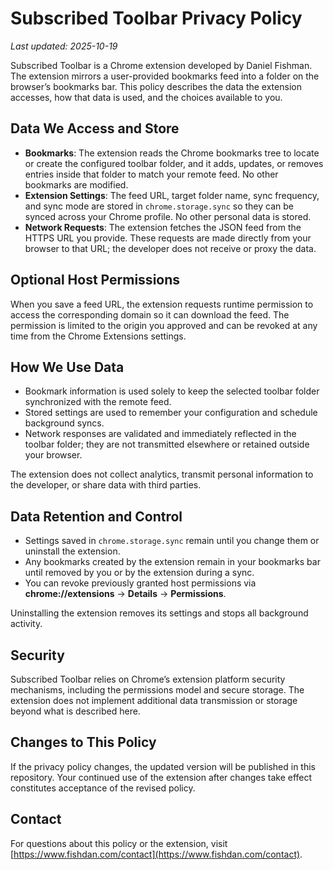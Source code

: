 # Subscribed Toolbar Privacy Policy

_Last updated: 2025-10-19_

Subscribed Toolbar is a Chrome extension developed by Daniel Fishman. The extension mirrors a user-provided bookmarks feed into a folder on the browser’s bookmarks bar. This policy describes the data the extension accesses, how that data is used, and the choices available to you.

## Data We Access and Store

- **Bookmarks**: The extension reads the Chrome bookmarks tree to locate or create the configured toolbar folder, and it adds, updates, or removes entries inside that folder to match your remote feed. No other bookmarks are modified.
- **Extension Settings**: The feed URL, target folder name, sync frequency, and sync mode are stored in `chrome.storage.sync` so they can be synced across your Chrome profile. No other personal data is stored.
- **Network Requests**: The extension fetches the JSON feed from the HTTPS URL you provide. These requests are made directly from your browser to that URL; the developer does not receive or proxy the data.

## Optional Host Permissions

When you save a feed URL, the extension requests runtime permission to access the corresponding domain so it can download the feed. The permission is limited to the origin you approved and can be revoked at any time from the Chrome Extensions settings.

## How We Use Data

- Bookmark information is used solely to keep the selected toolbar folder synchronized with the remote feed.
- Stored settings are used to remember your configuration and schedule background syncs.
- Network responses are validated and immediately reflected in the toolbar folder; they are not transmitted elsewhere or retained outside your browser.

The extension does not collect analytics, transmit personal information to the developer, or share data with third parties.

## Data Retention and Control

- Settings saved in `chrome.storage.sync` remain until you change them or uninstall the extension.
- Any bookmarks created by the extension remain in your bookmarks bar until removed by you or by the extension during a sync.
- You can revoke previously granted host permissions via **chrome://extensions** → **Details** → **Permissions**.

Uninstalling the extension removes its settings and stops all background activity.

## Security

Subscribed Toolbar relies on Chrome’s extension platform security mechanisms, including the permissions model and secure storage. The extension does not implement additional data transmission or storage beyond what is described here.

## Changes to This Policy

If the privacy policy changes, the updated version will be published in this repository. Your continued use of the extension after changes take effect constitutes acceptance of the revised policy.

## Contact

For questions about this policy or the extension, visit [https://www.fishdan.com/contact](https://www.fishdan.com/contact).
